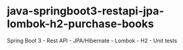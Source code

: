 # java-springboot3-restapi-jpa-lombok-h2-purchase-books
Spring Boot 3 - Rest API - JPA/Hibernate - Lombok - H2 - Unit tests
